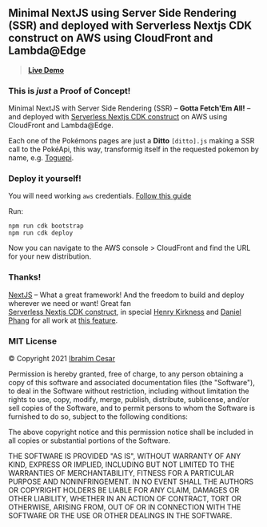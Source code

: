 ## Minimal NextJS using Server Side Rendering (SSR) and deployed with Serverless Nextjs CDK construct on AWS using CloudFront and Lambda@Edge

> **[Live Demo](https://d3ann5g9nk7lhn.cloudfront.net/)**

### This is _just_ a Proof of Concept!

Minimal NextJS with Server Side Rendering (SSR) – **Gotta Fetch'Em All!** – and deployed with [Serverless Nextjs CDK construct](https://serverless-nextjs.com/docs/cdkconstruct/) on AWS using CloudFront and Lambda@Edge.

Each one of the Pokémons pages are just a **Ditto** `[ditto].js` making a SSR call to the PokéApi, this way, transformig itself in the requested pokemon by name, e.g. [Toguepi](https://d2isii528175w2.cloudfront.net/togepi).

### Deploy it yourself!

You will need working `aws` credentials. [Follow this guide](https://docs.aws.amazon.com/cdk/latest/guide/getting_started.html)

Run:

```
npm run cdk bootstrap
npm run cdk deploy
```

Now you can navigate to the AWS console > CloudFront and find the URL for your new distribution.

### Thanks!
[NextJS](https://nextjs.org/) – What a great framework! And the freedom to build and deploy wherever we need or want! Great fan  
[Serverless Nextjs CDK construct](https://serverless-nextjs.com/docs/cdkconstruct/), in special [Henry Kirkness](https://github.com/kirkness) and 
[Daniel Phang](https://github.com/dphang) for all work at [this feature](https://github.com/serverless-nextjs/serverless-next.js/pull/878).
 
 ### MIT License
 
© Copyright 2021 [Ibrahim Cesar](https://ibrahimcesar.cloud)

Permission is hereby granted, free of charge, to any person obtaining a copy of this software and associated documentation files (the "Software"), to deal in the Software without restriction, including without limitation the rights to use, copy, modify, merge, publish, distribute, sublicense, and/or sell copies of the Software, and to permit persons to whom the Software is furnished to do so, subject to the following conditions:

The above copyright notice and this permission notice shall be included in all copies or substantial portions of the Software.

THE SOFTWARE IS PROVIDED "AS IS", WITHOUT WARRANTY OF ANY KIND, EXPRESS OR IMPLIED, INCLUDING BUT NOT LIMITED TO THE WARRANTIES OF MERCHANTABILITY, FITNESS FOR A PARTICULAR PURPOSE AND NONINFRINGEMENT. IN NO EVENT SHALL THE AUTHORS OR COPYRIGHT HOLDERS BE LIABLE FOR ANY CLAIM, DAMAGES OR OTHER LIABILITY, WHETHER IN AN ACTION OF CONTRACT, TORT OR OTHERWISE, ARISING FROM, OUT OF OR IN CONNECTION WITH THE SOFTWARE OR THE USE OR OTHER DEALINGS IN THE SOFTWARE.
